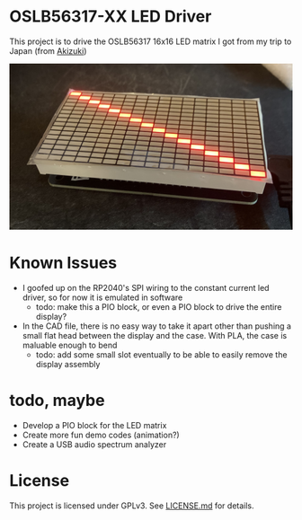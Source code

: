 # OSLB56317-XX LED Driver

This project is to drive the OSLB56317 16x16 LED matrix I got from my trip to Japan (from [Akizuki](https://maps.app.goo.gl/3vW3UY29P5pvr1BS6))

![Image](.misc/img1.jpeg)

# Known Issues
- I goofed up on the RP2040's SPI wiring to the constant current led driver, so for now it is emulated in software
    - todo: make this a PIO block, or even a PIO block to drive the entire display?
- In the CAD file, there is no easy way to take it apart other than pushing a small flat head between the display and the case. With PLA, the case is maluable enough to bend
    - todo: add some small slot eventually to be able to easily remove the display assembly

# todo, maybe
- Develop a PIO block for the LED matrix
- Create more fun demo codes (animation?)
- Create a USB audio spectrum analyzer

# License
This project is licensed under GPLv3. See [LICENSE.md](LICENSE.md) for details.

